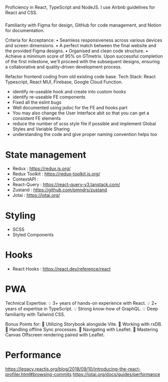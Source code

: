 Proficiency in React, TypeScript and NodeJS.
I use Airbnb guidelines for React and CSS.

#####

Familiarity with Figma for design, GitHub for code management, and Notion for documentation.

Criteria for Acceptance:
• Seamless responsiveness across various devices and screen dimensions.
• A perfect match between the final website and the provided Figma designs.
• Organised and clean code structure.
• Achieve a minimum score of 95% on GTmetrix.
Upon successful completion of the first milestone, we'll proceed with the subsequent designs, ensuring a collaborative and quality-driven development process.

Refactor frontend coding from old existing code base. Tech Stack: React Typescript, React MUI, Firebase, Google Cloud Function.

- identify re-useable hook and create into custom hooks
- identify re-useable FE components
- Fixed all the eslint bugs
- Well documented using jsdoc for the FE and hooks part
- You may also change the User Interface abit so that you can get a consistent FE elements
- reduce the number of scss style file if possible and implement Global Styles and Variable Sharing
- understanding the code and give proper naming convention helps too

# State management

- Redux : https://redux.js.org/
- Redux Toolkit : https://redux-toolkit.js.org/
- ContextAPI :
- React-Query : https://react-query-v3.tanstack.com/
- Zustand : https://github.com/pmndrs/zustand
- Jotai : https://jotai.org/

# Styling

- SCSS
- Styled Components

# Hooks

- React Hooks : https://react.dev/reference/react

# PWA

Technical Expertise:
💡 3+ years of hands-on experience with React.
💡 2+ years of expertise in TypeScript.
💡 Strong know-how of GraphQL.
💡 Deep familiarity with Tailwind CSS.

Bonus Points for:
🌟 Utilizing Storybook alongside Vite.
🌟 Working with rxDB.
🌟 Handling offline Sync processes.
🌟 Navigating with Leaflet.
🌟 Mastering Canvas Offscreen rendering paired with Leaflet.

# Performance

https://legacy.reactjs.org/blog/2018/09/10/introducing-the-react-profiler.html#browsing-commits
https://jotai.org/docs/guides/performance
